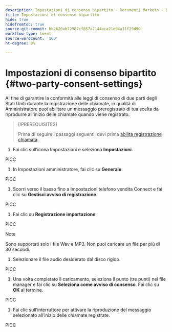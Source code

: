 ```yaml
---
description: Impostazioni di consenso bipartito - Documenti Marketo - Documentazione del prodotto
title: Impostazioni di consenso bipartito
hide: true
hidefromtoc: true
source-git-commit: bb2620ab72987cf857a7144aca21e94a11f29d90
workflow-type: tm+mt
source-wordcount: '160'
ht-degree: 0%

---
```


# Impostazioni di consenso bipartito {#two-party-consent-settings}

Al fine di garantire la conformità alle leggi di consenso di due parti degli Stati Uniti durante la registrazione delle chiamate, in qualità di Amministratore puoi abilitare un messaggio preregistrato di tua scelta da riprodurre all&#39;inizio delle chiamate quando viene registrato.

>[!PREREQUISITES]
>
>Prima di seguire i passaggi seguenti, devi prima [abilita registrazione chiamata](/help/marketo/product-docs/marketo-sales-insight/actions/phone/enable-call-recording.md).

1. Fai clic sull’icona Impostazioni e seleziona **Impostazioni**.

PICC

1. In Impostazioni amministratore, fai clic su **Generale**.

PICC

1. Scorri verso il basso fino a Impostazioni telefono vendita Connect e fai clic su **Gestisci avviso di registrazione**.

PICC

1. Fai clic su **Registrazione importazione**.

PICC

>[!NOTE]
>
>Sono supportati solo i file Wav e MP3. Non puoi caricare un file per più di 30 secondi.

1. Selezionare il file audio desiderato dal disco rigido.

PICC

1. Una volta completato il caricamento, seleziona il punto (tre punti) nel file manager e fai clic su **Seleziona come avviso di consenso**. Fai clic su **OK** al termine.

PICC

1. Fai clic sull’interruttore per attivare la riproduzione del messaggio selezionato all’inizio delle chiamate registrate.

PICC
